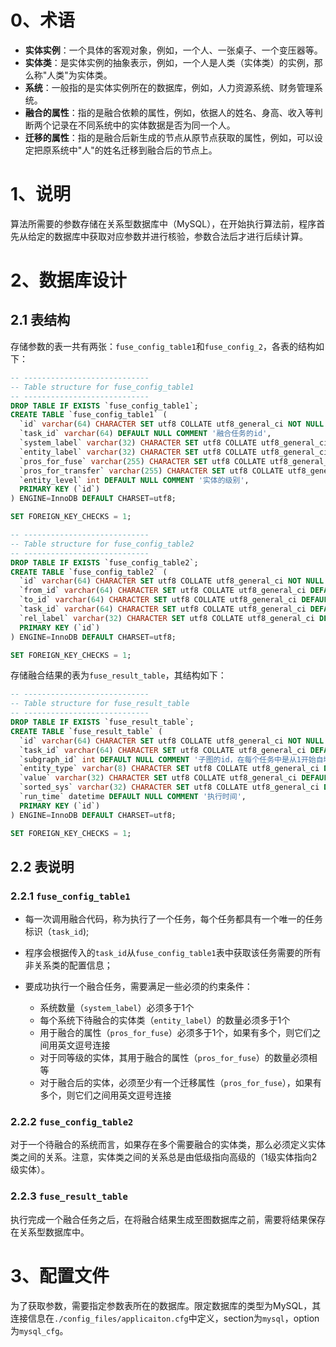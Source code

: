 # 0、术语
- **实体实例**：一个具体的客观对象，例如，一个人、一张桌子、一个变压器等。
- **实体类**：是实体实例的抽象表示，例如，一个人是人类（实体类）的实例，那么称"人类"为实体类。
- **系统**：一般指的是实体实例所在的数据库，例如，人力资源系统、财务管理系统。
- **融合的属性**：指的是融合依赖的属性，例如，依据人的姓名、身高、收入等判断两个记录在不同系统中的实体数据是否为同一个人。
- **迁移的属性**：指的是融合后新生成的节点从原节点获取的属性，例如，可以设定把原系统中"人"的姓名迁移到融合后的节点上。

# 1、说明
算法所需要的参数存储在关系型数据库中（MySQL），在开始执行算法前，程序首先从给定的数据库中获取对应参数并进行核验，参数合法后才进行后续计算。

# 2、数据库设计
## 2.1 表结构
存储参数的表一共有两张：`fuse_config_table1`和`fuse_config_2`，各表的结构如下：
```sql
-- ----------------------------
-- Table structure for fuse_config_table1
-- ----------------------------
DROP TABLE IF EXISTS `fuse_config_table1`;
CREATE TABLE `fuse_config_table1` (
  `id` varchar(64) CHARACTER SET utf8 COLLATE utf8_general_ci NOT NULL COMMENT '主键',
  `task_id` varchar(64) DEFAULT NULL COMMENT '融合任务的id',
  `system_label` varchar(32) CHARACTER SET utf8 COLLATE utf8_general_ci DEFAULT NULL COMMENT '待融合的系统的标签',
  `entity_label` varchar(32) CHARACTER SET utf8 COLLATE utf8_general_ci DEFAULT NULL COMMENT '待融合的系统中的实体的标签',
  `pros_for_fuse` varchar(255) CHARACTER SET utf8 COLLATE utf8_general_ci DEFAULT NULL COMMENT '依赖哪些属性来融合',
  `pros_for_transfer` varchar(255) CHARACTER SET utf8 COLLATE utf8_general_ci DEFAULT NULL COMMENT '融合后将哪些属性迁移到新生成的节点上',
  `entity_level` int DEFAULT NULL COMMENT '实体的级别',
  PRIMARY KEY (`id`)
) ENGINE=InnoDB DEFAULT CHARSET=utf8;

SET FOREIGN_KEY_CHECKS = 1;
```
```sql
-- ----------------------------
-- Table structure for fuse_config_table2
-- ----------------------------
DROP TABLE IF EXISTS `fuse_config_table2`;
CREATE TABLE `fuse_config_table2` (
  `id` varchar(64) CHARACTER SET utf8 COLLATE utf8_general_ci NOT NULL COMMENT '唯一标识',
  `from_id` varchar(64) CHARACTER SET utf8 COLLATE utf8_general_ci DEFAULT NULL COMMENT '引用fuse_config_table1中的主键，关系的开始实体',
  `to_id` varchar(64) CHARACTER SET utf8 COLLATE utf8_general_ci DEFAULT NULL COMMENT '引用fuse_config_table1中的主键，关系的终止实体',
  `task_id` varchar(64) CHARACTER SET utf8 COLLATE utf8_general_ci DEFAULT NULL COMMENT '融合任务的id',
  `rel_label` varchar(32) CHARACTER SET utf8 COLLATE utf8_general_ci DEFAULT NULL COMMENT '关系的标签',
  PRIMARY KEY (`id`)
) ENGINE=InnoDB DEFAULT CHARSET=utf8;

SET FOREIGN_KEY_CHECKS = 1;
```

存储融合结果的表为`fuse_result_table`，其结构如下：
```sql
-- ----------------------------
-- Table structure for fuse_result_table
-- ----------------------------
DROP TABLE IF EXISTS `fuse_result_table`;
CREATE TABLE `fuse_result_table` (
  `id` varchar(64) CHARACTER SET utf8 COLLATE utf8_general_ci NOT NULL COMMENT '主键',
  `task_id` varchar(64) CHARACTER SET utf8 COLLATE utf8_general_ci DEFAULT NULL COMMENT '任务的id',
  `subgraph_id` int DEFAULT NULL COMMENT '子图的id，在每个任务中是从1开始自增长的',
  `entity_type` varchar(8) CHARACTER SET utf8 COLLATE utf8_general_ci DEFAULT NULL COMMENT '实体的类别标签',
  `value` varchar(32) CHARACTER SET utf8 COLLATE utf8_general_ci DEFAULT NULL COMMENT '记录原始实体的id，由英文逗号连接',
  `sorted_sys` varchar(32) CHARACTER SET utf8 COLLATE utf8_general_ci DEFAULT NULL COMMENT '记录系统选择的顺序',
  `run_time` datetime DEFAULT NULL COMMENT '执行时间',
  PRIMARY KEY (`id`)
) ENGINE=InnoDB DEFAULT CHARSET=utf8;

SET FOREIGN_KEY_CHECKS = 1;
```

## 2.2 表说明
### 2.2.1 `fuse_config_table1`

- 每一次调用融合代码，称为执行了一个任务，每个任务都具有一个唯一的任务标识（`task_id`);
- 程序会根据传入的`task_id`从`fuse_config_table1`表中获取该任务需要的所有非关系类的配置信息；
- 要成功执行一个融合任务，需要满足一些必须的约束条件：

    - 系统数量（`system_label`）必须多于1个
    - 每个系统下待融合的实体类（`entity_label`）的数量必须多于1个
    - 用于融合的属性（`pros_for_fuse`）必须多于1个，如果有多个，则它们之间用英文逗号连接
    - 对于同等级的实体，其用于融合的属性（`pros_for_fuse`）的数量必须相等
    - 对于融合后的实体，必须至少有一个迁移属性（`pros_for_fuse`），如果有多个，则它们之间用英文逗号连接
    

### 2.2.2 `fuse_config_table2`

对于一个待融合的系统而言，如果存在多个需要融合的实体类，那么必须定义实体类之间的关系。注意，实体类之间的关系总是由低级指向高级的（1级实体指向2级实体）。

### 2.2.3 `fuse_result_table`

执行完成一个融合任务之后，在将融合结果生成至图数据库之前，需要将结果保存在关系型数据库中。

# 3、配置文件
为了获取参数，需要指定参数表所在的数据库。限定数据库的类型为MySQL，其连接信息在`./config_files/applicaiton.cfg`中定义，section为`mysql`，option为`mysql_cfg`。